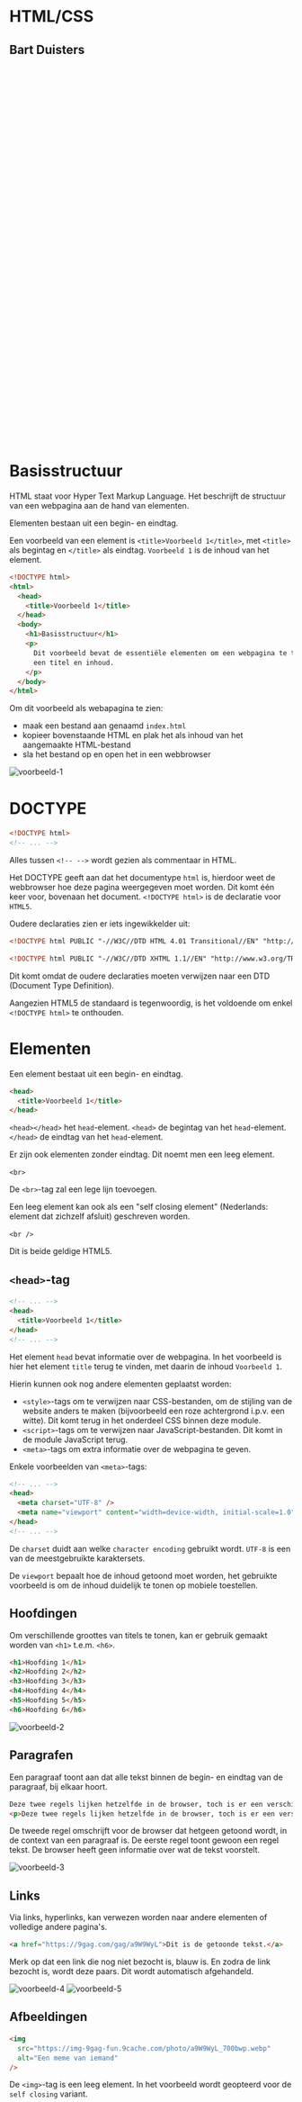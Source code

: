 <br/>
<br/>
<br/>
<br/>
<br/>
<br/>
<br/>
<br/>
<br/>
<br/>
<br/>

# HTML/CSS

## Bart Duisters

<br/>
<br/>
<br/>
<br/>
<br/>
<br/>
<br/>
<br/>
<br/>
<br/>
<br/>
<br/>
<br/>
<br/>
<br/>
<br/>
<br/>
<br/>
<br/>
<br/>
<br/>
<br/>
<br/>
<br/>
<br/>
<br/>
<br/>
<br/>
<br/>
<br/>
<br/>
<br/>
<br/>
<br/>
<br/>
<br/>
<br/>
<br/>
<br/>

# Basisstructuur

HTML staat voor Hyper Text Markup Language. Het beschrijft de structuur van een
webpagina aan de hand van elementen.

Elementen bestaan uit een begin- en eindtag.

Een voorbeeld van een element is `<title>Voorbeeld 1</title>`, met `<title>` als
begintag en `</title>` als eindtag. `Voorbeeld 1` is de inhoud van het element.

```html
<!DOCTYPE html>
<html>
  <head>
    <title>Voorbeeld 1</title>
  </head>
  <body>
    <h1>Basisstructuur</h1>
    <p>
      Dit voorbeeld bevat de essentiële elementen om een webpagina te tonen met
      een titel en inhoud.
    </p>
  </body>
</html>
```

Om dit voorbeeld als webapagina te zien:

- maak een bestand aan genaamd `index.html`
- kopieer bovenstaande HTML en plak het als inhoud van het aangemaakte HTML-bestand
- sla het bestand op en open het in een webbrowser

![voorbeeld-1](assets/voorbeeld-1.jpeg)

# DOCTYPE

```html
<!DOCTYPE html>
<!-- ... -->
```

Alles tussen `<!-- -->` wordt gezien als commentaar in HTML.

Het DOCTYPE geeft aan dat het documentype `html` is, hierdoor weet de webbrowser
hoe deze pagina weergegeven moet worden. Dit komt één keer voor,
bovenaan het document. `<!DOCTYPE html>` is de declaratie voor `HTML5`.

Oudere declaraties zien er iets ingewikkelder uit:

```html
<!DOCTYPE html PUBLIC "-//W3C//DTD HTML 4.01 Transitional//EN" "http://www.w3.org/TR/html4/loose.dtd">
```

```html
<!DOCTYPE html PUBLIC "-//W3C//DTD XHTML 1.1//EN" "http://www.w3.org/TR/xhtml11/DTD/xhtml11.dtd">
```

Dit komt omdat de oudere declaraties moeten verwijzen naar een DTD
(Document Type Definition).

Aangezien HTML5 de standaard is tegenwoordig, is het voldoende om enkel
`<!DOCTYPE html>` te onthouden.

# Elementen

Een element bestaat uit een begin- en eindtag.

```html
<head>
  <title>Voorbeeld 1</title>
</head>
```

`<head></head>` het `head`-element.
`<head>` de begintag van het `head`-element.
`</head>` de eindtag van het `head`-element.

Er zijn ook elementen zonder eindtag. Dit noemt men een leeg element.

`<br>`

De `<br>`-tag zal een lege lijn toevoegen.

Een leeg element kan ook als een "self closing element"
(Nederlands: element dat zichzelf afsluit) geschreven worden.

`<br />`

Dit is beide geldige HTML5.

## `<head>`-tag

```html
<!-- ... -->
<head>
  <title>Voorbeeld 1</title>
</head>
<!-- ... -->
```

Het element `head` bevat informatie over de webpagina. In het voorbeeld is hier
het element `title` terug te vinden, met daarin de inhoud `Voorbeeld 1`.

Hierin kunnen ook nog andere elementen geplaatst worden:

- `<style>`-tags om te verwijzen naar CSS-bestanden, om de stijling van de
  website anders te maken (bijvoorbeeld een roze achtergrond i.p.v. een witte).
  Dit komt terug in het onderdeel CSS binnen deze module.
- `<script>`-tags om te verwijzen naar JavaScript-bestanden. Dit komt in de
  module JavaScript terug.
- `<meta>`-tags om extra informatie over de webpagina te geven.

Enkele voorbeelden van `<meta>`-tags:

```html
<!-- ... -->
<head>
  <meta charset="UTF-8" />
  <meta name="viewport" content="width=device-width, initial-scale=1.0" />
</head>
<!-- ... -->
```

De `charset` duidt aan welke `character encoding` gebruikt wordt. `UTF-8` is
een van de meestgebruikte karaktersets.

De `viewport` bepaalt hoe de inhoud getoond moet worden, het gebruikte voorbeeld
is om de inhoud duidelijk te tonen op mobiele toestellen.

## Hoofdingen

Om verschillende groottes van titels te tonen, kan er gebruik gemaakt worden van
`<h1>` t.e.m. `<h6>`.

```html
<h1>Hoofding 1</h1>
<h2>Hoofding 2</h2>
<h3>Hoofding 3</h3>
<h4>Hoofding 4</h4>
<h5>Hoofding 5</h5>
<h6>Hoofding 6</h6>
```

![voorbeeld-2](assets/voorbeeld-2.jpeg)

## Paragrafen

Een paragraaf toont aan dat alle tekst binnen de begin- en eindtag van de
paragraaf, bij elkaar hoort.

```html
Deze twee regels lijken hetzelfde in de browser, toch is er een verschil!
<p>Deze twee regels lijken hetzelfde in de browser, toch is er een verschil!</p>
```

De tweede regel omschrijft voor de browser dat hetgeen getoond wordt, in de
context van een paragraaf is. De eerste regel toont gewoon een regel tekst.
De browser heeft geen informatie over wat de tekst voorstelt.

![voorbeeld-3](assets/voorbeeld-3.jpeg)

## Links

Via links, hyperlinks, kan verwezen worden naar andere elementen of
volledige andere pagina's.

```html
<a href="https://9gag.com/gag/a9W9WyL">Dit is de getoonde tekst.</a>
```

Merk op dat een link die nog niet bezocht is, blauw is. En zodra de link
bezocht is, wordt deze paars. Dit wordt automatisch afgehandeld.

![voorbeeld-4](assets/voorbeeld-4.jpeg)
![voorbeeld-5](assets/voorbeeld-5.jpeg)

## Afbeeldingen

```html
<img
  src="https://img-9gag-fun.9cache.com/photo/a9W9WyL_700bwp.webp"
  alt="Een meme van iemand"
/>
```

De `<img>`-tag is een leeg element. In het voorbeeld wordt geopteerd voor de
`self closing` variant.

`src` geeft de `source` (Nederlands: bron) aan waar de afbeelding gevonden kan
worden.

`alt` geeft de **alt**ernatieve tekst aan die getoond moet worden indien de
afbeelding te traag wordt ingeladen.

# Attributen

Elementen kunnen attributen bevatten. In de bovenstaande voorbeelden is dit
terug te vinden bij:

```html
<meta charset="UTF-8" />
<!-- charset is een attribuut met als waarde "UTF-8" -->

<meta name="viewport" content="width=device-width, initial-scale=1.0" />
<!-- name is een attribuut met als waarde "viewport" -->
<!-- content is een attribuut met als waarde "width=device-width, initial-scale=1.0" -->
```

```html
<a href="https://9gag.com/gag/a9W9WyL">Dit is de getoonde tekst.</a>
<!-- href is een attribuut met als waarde de locatie van de website -->
```

```html
<img
  src="https://img-9gag-fun.9cache.com/photo/a9W9WyL_700bwp.webp"
  alt="Een meme van iemand"
/>
<!-- src is een attribuut met als waarde de afbeelding die getoond moet worden -->
<!-- alt is een attribuut met als waarde de tekst die getoond moet worden -->
```

# Lijsten

Er zijn twee soorten lijsten:

- Lijsten met ordering (Engels: ordered list)
- Lijsten zonder ordering (Engels: unordered list)

**O**rdered **L**ist, `<ol>`-element wordt gebruikt om een lijst met nummers
te tonen.

**U**nordered **L**ist, `<ul>`-element wordt gebruikt om een lijst zonder
nummers te tonen.

In beide gevallen kan een item toegevoegd worden, een **L**ist **I**tem: `<li>`.

```html
<h1>Cursisten</h1>

<ul>
  <li>Kwik</li>
  <li>Kwek</li>
  <li>Kwak</li>
</ul>

<h1>Cursisten</h1>

<ol>
  <li>Kwik</li>
  <li>Kwek</li>
  <li>Kwak</li>
</ol>
```

# Tabellen

Een tabel is een samenstelling uit verschillende elementen.

`<table>`: tussen de begin- en eindtag van het `table`-element, staan de andere
element.
`<tr>`: **t**able **r**ow, dit geeft aan dat het om één rij van de tabel gaat.
`<th>`: **t**able **h**eader, dit geeft aan dat het om een hoofdingelement gaat.
`<td>`: **t**able **d**ata, dit geeft aan dat het om een gewone cel in de tabel
gaat.

De elementen `<th>` en `<td>` zijn beide één cel in de tabel. Maar het
`<th>`-element zal de inhoud vetgedrukt maken en centreren. Het `<td>`-element
zal de inhoud links centreren.

De randen van de tabel kunnen zichtbaar gemaakt worden met CSS, dit wordt later
bekeken.

```html
<table>
  <tr>
    <th>Voornaam</th>
    <th>Achternaam</th>
    <th>Leeftijd</th>
  </tr>
  <tr>
    <td>Bart</td>
    <td>Duisters</td>
    <td>29</td>
  </tr>
  <tr>
    <td>Mark</td>
    <td>Duisters</td>
    <td>29</td>
  </tr>
</table>
```

![voorbeeld-6](assets/voorbeeld-6.jpeg)

```html
<table>
  <tr>
    <th colspan="2">Naam</th>
    <th>Leeftijd</th>
  </tr>
  <tr>
    <td>Bart</td>
    <td rowspan="2">Duisters</td>
    <td>29</td>
  </tr>
  <tr>
    <td>Mark</td>
    <td>29</td>
  </tr>
</table>
```

![voorbeeld-7](assets/voorbeeld-7.jpeg)

De attributen 'colspan' en 'rowspan', geven aan hoeveel kolommen en rijen
gebruikt zullen worden door de data.

# Tekstopmaak

Het is mogelijk om de tekstopmaak te wijzigen met HTML-elementen.
Het is ook mogelijk om de tekstopmaak te wijzigen via CSS (module CSS).

```html
<b>b - bold / vetgedrukt</b>
```

```html
<strong>strong - belangrijke tekst</strong>
```

```html
<i>i - italic / cursief / schuingedrukt</i>
```

```html
<em>em - emphasized / benadrukt</em>
```

```html
sub <sub> subscript</sub> & sup <sup>superscript</sup>
```

```html
<mark>mark - markeren</mark>
```

```html
<del>del - delete / doorstreept</del>
```

```html
<ins>ins - insert / onderstreept</ins>
```

![voorbeeld-8](assets/voorbeeld-8.jpeg)

# Elementen: block & inline

Het is belangrijk om te begrijpen dat het plaatsen van HTML-elementen in een .html-bestand, niet aangeeft hoe de elementen getoond worden in de pagina die getoond wordt in de browser.

HTML-elementen hebben standaard een `display`-waarde. Er zijn twee mogelijke waarden: `block` en `inline`.

Het plaatsen van twee block-elementen onder elkaar of naast elkaar in het .html-bestand heeft niks te maken met hoe het getoond wordt in de browser. Ze worden onder elkaar getoond in de browser.

Het plaatsen van twee inline-elementen onder elkaar of naast elkaar in het .html-bestand heeft niks te maken met hoe het getoond wordt in de browser. Ze worden naast elkaar getoond in de browser.

## Block

Een element met als `display`-waarde `block` start altijd op een nieuwe regel en neemt de volledige beschikbare ruimte (links en rechts) in beslag.

Een voorbeeld is het `<div>`-element.

```html
<div>Eerste element</div>
<div>Tweede element</div>
```

![voorbeeld-9](assets/voorbeeld-9.jpeg)

Alle elementen met als `display`-waarde `block`:

`<address>`
`<article>`
`<aside>`
`<blockquote>`
`<canvas>`
`<dd>`
`<div>`
`<dl>`
`<dt>`
`<fieldset>`
`<figcaption>`
`<figure>`
`<footer>`
`<form>`
`<h1>-<h6>`
`<header>`
`<hr>`
`<li>`
`<main>`
`<nav>`
`<noscript>`
`<ol>`
`<p>`
`<pre>`
`<section>`
`<table>`
`<tfoot>`
`<ul>`
`<video>`

## Inline

Een element met als `display`-waarde `inline` plaatst de inhoud op dezelfde regel en neemt zo veel ruimte in als nodig is voor de inhoud.

Een voorbeeld is het `span`-element.

```html
<span>Eerste element</span> <span>Tweede element</span>
```

![voorbeeld-10](assets/voorbeeld-10.jpeg)

Alle elementen met als `display`-waarde `inline`:

`<a>`
`<abbr>`
`<acronym>`
`<b>`
`<bdo>`
`<big>`
`<br>`
`<button>`
`<cite>`
`<code>`
`<dfn>`
`<em>`
`<i>`
`<img>`
`<input>`
`<kbd>`
`<label>`
`<map>`
`<object>`
`<output>`
`<q>`
`<samp>`
`<script>`
`<select>`
`<small>`
`<span>`
`<strong>`
`<sub>`
`<sup>`
`<textarea>`
`<time>`
`<tt>`
`<var>`

# Semantische elementen

Vergelijk onderstaande HTML, bekijk specifiek de elementen in het `<body>`-element.

```html
<!DOCTYPE html>
<html lang="en">
  <head>
    <meta charset="UTF-8" />
    <meta name="viewport" content="width=device-width, initial-scale=1.0" />
    <title>Document</title>
  </head>

  <body>
    <div class="header">Een header</div>
    <div class="nav">
      <a href="#section1">Ga naar sectie 1</a>
      <a href="#section2">Ga naar sectie 2</a>
    </div>
    <div id="section1">
      <h1>Sectie 1</h1>
      <div>
        Lorem ipsum dolor sit amet, consectetur adipiscing elit. Fusce sit amet
        sem erat. Phasellus pellentesque nisl lorem, a lacinia dolor lacinia at.
        Maecenas interdum sapien ut tellus porttitor pellentesque. Nam nec risus
        vitae lacus porttitor porta. Fusce vitae dolor vel lorem aliquet
        porttitor varius ut odio. Nulla vel neque mi. Quisque et magna ut libero
        semper luctus. Phasellus interdum libero vel dolor tincidunt pulvinar.
        Curabitur commodo condimentum facilisis. Ut tempus tortor in sodales
        dapibus. Nam suscipit nisl non purus aliquam ornare. Donec vestibulum
        dignissim lorem, vitae venenatis enim finibus vel. Nulla scelerisque
        laoreet ligula et hendrerit. Sed ac porta ligula.
      </div>
    </div>
    <div id="section2">
      <h1>Sectie 2</h1>
      <div>
        Lorem ipsum dolor sit amet, consectetur adipiscing elit. Fusce sit amet
        sem erat. Phasellus pellentesque nisl lorem, a lacinia dolor lacinia at.
        Maecenas interdum sapien ut tellus porttitor pellentesque. Nam nec risus
        vitae lacus porttitor porta. Fusce vitae dolor vel lorem aliquet
        porttitor varius ut odio. Nulla vel neque mi. Quisque et magna ut libero
        semper luctus. Phasellus interdum libero vel dolor tincidunt pulvinar.
        Curabitur commodo condimentum facilisis. Ut tempus tortor in sodales
        dapibus. Nam suscipit nisl non purus aliquam ornare. Donec vestibulum
        dignissim lorem, vitae venenatis enim finibus vel. Nulla scelerisque
        laoreet ligula et hendrerit. Sed ac porta ligula.
      </div>
    </div>
    <div class="footer">Een footer</div>
  </body>
</html>
```

```html
<!DOCTYPE html>
<html lang="en">
  <head>
    <meta charset="UTF-8" />
    <meta name="viewport" content="width=device-width, initial-scale=1.0" />
    <title>Document</title>
  </head>

  <body>
    <header>Een header</header>
    <nav>
      <a href="#section1">Ga naar sectie 1</a>
      <a href="#section2">Ga naar sectie 2</a>
    </nav>
    <section id="section1">
      <h1>Sectie 1</h1>
      <p>
        Lorem ipsum dolor sit amet, consectetur adipiscing elit. Fusce sit amet
        sem erat. Phasellus pellentesque nisl lorem, a lacinia dolor lacinia at.
        Maecenas interdum sapien ut tellus porttitor pellentesque. Nam nec risus
        vitae lacus porttitor porta. Fusce vitae dolor vel lorem aliquet
        porttitor varius ut odio. Nulla vel neque mi. Quisque et magna ut libero
        semper luctus. Phasellus interdum libero vel dolor tincidunt pulvinar.
        Curabitur commodo condimentum facilisis. Ut tempus tortor in sodales
        dapibus. Nam suscipit nisl non purus aliquam ornare. Donec vestibulum
        dignissim lorem, vitae venenatis enim finibus vel. Nulla scelerisque
        laoreet ligula et hendrerit. Sed ac porta ligula.
      </p>
    </section>
    <section id="section2">
      <h1>Sectie 2</h1>
      <p>
        Lorem ipsum dolor sit amet, consectetur adipiscing elit. Fusce sit amet
        sem erat. Phasellus pellentesque nisl lorem, a lacinia dolor lacinia at.
        Maecenas interdum sapien ut tellus porttitor pellentesque. Nam nec risus
        vitae lacus porttitor porta. Fusce vitae dolor vel lorem aliquet
        porttitor varius ut odio. Nulla vel neque mi. Quisque et magna ut libero
        semper luctus. Phasellus interdum libero vel dolor tincidunt pulvinar.
        Curabitur commodo condimentum facilisis. Ut tempus tortor in sodales
        dapibus. Nam suscipit nisl non purus aliquam ornare. Donec vestibulum
        dignissim lorem, vitae venenatis enim finibus vel. Nulla scelerisque
        laoreet ligula et hendrerit. Sed ac porta ligula.
      </p>
    </section>
    <footer>Een footer</footer>
  </body>
</html>
```

Beide voorbeelden zijn geldige HTML. Het verschil is dat bij het eerste voorbeeld allemaal `<div>`-elementen gebruikt worden.
Bij het tweede voorbeeld worden allemaal `semantische` elementen gebruikt. `Semantisch element` betekent dat de naam van
een element, omschrijft wat het doel van het element is.

Semantische elementen zijn makkelijker te indexeren door zoekmachines. Potentieel zorgt dit voor betere SEO (Search Engine Optimization, Nederlands: zoekmachineoptimalisatie).

# Styling

HTML bevat de structuur van een pagina. CSS bevat de styling van een pagina.

CSS is een afkorting voor **C**ascading **S**tyle **S**heets. `Cascading` is wat
een waterval doet, het vloeit van een hoger gedeelte naar een lager gedeelte.

HTML verzorgt de elementen op een webpagina. CSS verzorgt hoe elementen getoond
worden.

Dit is beter te begrijpen met een voorbeeld, bekijk deze
[demo](https://www.w3schools.com/css/css_intro.asp). In de demo zijn vijf
variaties te zien van dezelfde HTML, met verschillende CSS.

## HTML-elementen

Sommige HTML-elementen voegen zelf styling toe. Om aan te tonen dat een
HTML-element nagebouwd kan worden, wordt er vertrokken vanuit een element
zonder styling en daarop wordt CSS toegepast om tot een gelijkaardig resultaat
te komen.

```html
<h1>Hoofding 1 met h1 element</h1>
<div>Hoofding 1 met CSS</div>
<div style="font-size: 32px; font-weight: 700;">Hoofding 1 met CSS</div>
```

![voorbeeld-11](assets/voorbeeld-11.jpeg)

## CSS koppelen

Er zijn drie manieren om CSS te koppelen aan een .html-bestand: `inline`, `internal` en `external`

```html
<!DOCTYPE html>
<html lang="en">
  <head>
    <meta charset="UTF-8" />
    <meta name="viewport" content="width=device-width, initial-scale=1.0" />
    <title>Document</title>

    <!-- Externe CSS -->
    <!-- Inoud van external.css
    .blauw {
        font-size: 28px;
        color: blue;
    }
    -->
    <link rel="stylesheet" type="text/css" href="external.css" />

    <!-- Interne CSS -->
    <style>
      div {
        font-size: 32px;
        color: red;
      }
    </style>
  </head>

  <body>
    <!-- 
        - Externe css wordt bekeken (omdat deze eerst wordt ingeladen in <head>)
            - Externe css heeft geen overeenkomende selector, er wordt niks toegepast
        - Interne css wordt bekeken (omdat deze als tweede wordt ingeladen in <head>)
            - Interne css heeft een overeenkomende selector: div
            - De styling `font-size: 28px;` en `color: red;` wordt toegepast
        - Inline css wordt toegepast (altijd als 'laatste')
            - Element bevat geen inline css, er wordt niks toegepast
    -->
    <div>Grote rode tekst</div>

    <!-- 
        - Externe css wordt bekeken (omdat deze eerst wordt ingeladen in <head>)
            - Externe css heeft geen overeenkomende selector, er wordt niks toegepast
        - Interne css wordt bekeken (omdat deze als tweede wordt ingeladen in <head>)
            - Interne css heeft een overeenkomende selector: div
            - De styling `font-size: 28px;` en `color: red;` wordt toegepast
        - Inline css wordt toegepast (altijd als 'laatste')
            - Element bevat inline css
            - De styling `font-size: 28px;` en `color: deeppink;` wordt toegepast
            - Dit overschrijft de eerder toegepaste `font-size: 28px;` en `color: red;`
    -->
    <div style="font-size: 28px; color: deeppink;">Grote roze tekst</div>

    <!--
        - Externe css wordt bekeken (omdat deze eerst wordt ingeladen in <head>)
            - Externe css heeft een overeenkomende selector: .blauw 
              (komt overeen met class='blauw')
            - De styling `font-size: 28px;` en `color: blue;` wordt toegepast
        - Interne css wordt bekeken (omdat deze als tweede wordt ingeladen in <head>)
            - De styling wordt NIET overschreven, een class-selector is specifieker 
              dan een element-selector
        - Inline css wordt toegepast (altijd als 'laatste')
            - Element bevat geen inline css, er wordt niks toegepast
    -->
    <div class="blauw">Grote blauwe tekst</div>
  </body>
</html>
```

Resultaat:

![voorbeeld-12](assets/voorbeeld-12.jpeg)

## Selectors

Bij inline css wordt de css direct toegepast op het element waar het style-attribuut op geplaatst wordt.

Bij internal en external css moet gebruik gemaakt worden van 'selectors' om te zorgen dat de css-regels
worden toegepast op bepaalde elementen.

### Element

De element selector selecteert **alle elementen** die overeenkomen met de naam van de selector.

```html
<!DOCTYPE html>
<html lang="en">
  <head>
    <meta charset="UTF-8" />
    <meta name="viewport" content="width=device-width, initial-scale=1.0" />
    <title>Document</title>
    <style>
      /* 
      * Dit selecteert ALLE elementen met de tag <body></body> 
      */
      body {
        /* Wijzig de achtergrondkleur naar zwart */
        background-color: black;
      }

      /* 
      * Dit selecteert ALLE elementen met de tag <div></div> 
      */
      div {
        /* Wijzig de achtergrondkleur naar roze (deeppink) */
        background-color: deeppink;
        /* Wijzig de margin (de witruimte rondom het element) naar 10px (standaard 0px) */
        margin: 10px 10px 10px 10px;
      }
    </style>
  </head>

  <body>
    <div>Eerste element</div>
    <div>Tweede element</div>
    <div>Derde element</div>
  </body>
</html>
```

![voorbeeld-13](assets/voorbeeld-13.jpeg)

### class

De class selector selecteert **alle elementen met de gedefinieerde class**.

```html
<!DOCTYPE html>
<html lang="en">
  <head>
    <meta charset="UTF-8" />
    <meta name="viewport" content="width=device-width, initial-scale=1.0" />
    <title>Document</title>
    <style>
      /* 
      * Dit selecteert ALLE elementen met class='roze'
      */
      .roze {
        /* Wijzig de achtergrondkleur naar roze (deeppink) */
        background-color: deeppink;
        /* Wijzig de margin (de witruimte rondom het element) naar 10px (standaard 0px) */
        margin: 10px 10px 10px 10px;
      }
    </style>
  </head>

  <body>
    <div class="roze">Eerste element</div>
    <div>Tweede element</div>
    <div>Derde element</div>
    <p class="roze">Vierde element</p>
  </body>
</html>
```

Merk op dat er een `.` voor de naam van de class staat in CSS. `class='roze'` op het element, wordt `.roze` in CSS.

![voorbeeld-14](assets/voorbeeld-14.jpeg)

### id

De class selector selecteert **alle elementen met de gedefinieerde identifier**.

**Let op**: Ook al is het mogelijk om meerdere elementen dezelfde identifier toe te kennen, het is **niet** de bedoeling om dit te doen.
Per pagina zou elke identifier uniek moeten zijn.

```html
<!DOCTYPE html>
<html lang="en">
  <head>
    <meta charset="UTF-8" />
    <meta name="viewport" content="width=device-width, initial-scale=1.0" />
    <title>Document</title>
    <style>
      /* 
      * Dit selecteert ALLE elementen met id='eerste'
      */
      #eerste {
        /* Wijzig de achtergrondkleur naar roze */
        background-color: deeppink;
        /* Wijzig de margin (de witruimte rondom het element) naar 10px (standaard 0px) */
        margin: 10px 10px 10px 10px;
      }

      /* 
      * Dit selecteert ALLE elementen met id='tweede'
      */
      #laatste {
        /* Wijzig de achtergrondkleur naar blauw */
        background-color: blue;
        /* Wijzig de margin (de witruimte rondom het element) naar 10px (standaard 0px) */
        margin: 10px 10px 10px 10px;
      }
    </style>
  </head>

  <body>
    <div id="eerste">Eerste element</div>
    <div>Tweede element</div>
    <div>Derde element</div>
    <p id="laatste">Vierde element</p>
  </body>
</html>
```

Merk op dat er een `#` voor de naam van de identifier staat in CSS. `id='roze'` op het element, wordt `.roze` in CSS.

![voorbeeld-15](assets/voorbeeld-15.jpeg)

# Projectstructuur

Er is geen vaste regel om de structuur van een project te bepalen.

Binnen deze cursus zal gebruikt gemaakt worden van een vaste structuur om een overzichtelijk project te behouden.

```
/
- index.html
- assets/
-- css/
--- styles.css
--- contact.css
--- about.css
--- ...
-- img/
--- selfie.jpg
--- duck.jpg
--- ...
- pages/
-- contact.html
-- about.html
-- ...
```

De `/` slaat terug op 'de root van het project'. In de root zelf bevindt zich de index.html, dit is de hoofdpagina van het project en zal altijd index.html noemen. In de map `assets` bevindt zich alles wat in het project gebruikt wordt: stylesheets (css), afbeeldingen (img) ... In de map `pages` bevinden zich alle extra pagina's. Wanneer er JavaScript bijkomt, zal dit komen in een map `js` in de map `assets`.

## JavaScript koppelen

Net als CSS, kan JavaScript ook gekoppeld worden in een HTML-pagina.
JavaScript **kan** ingeladen worden in de head-tag. Maar om in de JavaScript-bestanden aan de HTML-elementen te kunnen, moet de JavaScript ingeladen worden **na** alle HTML-elementen, onderaan in de body-tag.

```html
<!DOCTYPE html>
<html lang="en">
  <head>
    <meta charset="UTF-8" />
    <meta http-equiv="X-UA-Compatible" content="IE=edge" />
    <meta name="viewport" content="width=device-width, initial-scale=1.0" />
    <title>Document</title>

    <!-- CSS koppelen -->
    <link rel="stylesheet" href="style.css" />
  </head>
  <body>
    <!-- Hier alle HTML-elementen -->
    <h1 class='titel'>Voorbeeld</h1>
    <h1 class='titel'>Voorbeeld</h1>
    <h1 id='speciaal'>Voorbeeld</h1>

    <!-- Interne JavaScript koppelen met script-tag onderaan in de body-tag -->
    <script>
      console.log(
        "Dit wordt in de console geprint wanneer de pagina wordt ingeladen"
      );
    </script>

    <!-- Externe JavaScript koppelen met een script-tag onderaan in de body-tag  -->
    <script src="index.js"></script>
  </body>
</html>
```

```js
// Deze code staat in het bestand genaamd: index.js
console.log(
  "Dit wordt ook in de console geprint wanneer de pagina wordt ingeladen"
);
```

In de browser kan aangetoond worden dat de JavaScript correct wordt ingeladen:
![js](assets/js.jpeg)

### DOM

Document Object Model, alle elementen van de webpagina.

Er kunnen elementen aan de DOM toegevoegd worden door de elementen in de HTML-pagina's toe te voegen. Of dit kan gedaan worden via code.

Er is een globaal object aanwezig in JavaScript waarin alle informatie van de HTML-pagina beschikbaar is, inclusief alle elementen. Dit is het object genaamd 'document'.

In Firefox, wanneer in de console document getypt wordt, kunnen alle properties en methodes die bestaan op het object bekeken worden.

![document](assets/document.jpeg)

Op dit object zijn er methodes aanwezig om de elementen van het DOM op te vragen. Twee van de methodes zijn `document.querySelector()` en `document.querySelectorAll()`.

### querySelector & querySelectorAll

Dit geeft het eerste element terug dat overeenkomt met de selector die meegegeven wordt als parameter. De selectors die meegegeven worden, zijn dezelfde selectors zoals gebruikt worden in CSS.

```html
<!DOCTYPE html>
<html lang="en">
  <head>
    <meta charset="UTF-8" />
    <meta http-equiv="X-UA-Compatible" content="IE=edge" />
    <meta name="viewport" content="width=device-width, initial-scale=1.0" />
    <title>Document</title>
  </head>
  <body>
    <!-- Hier alle HTML-elementen -->
    <h1 class='titel'>Titel een</h1>
    <h1 class='titel'>Titel twee</h1>
    <h1 id='speciaal'>Titel drie</h1>

    <!-- In het voorbeeld wordt gebruik gemaakt van interne JavaScript, deze code kan ook in externe JavaScript staan. -->
    <script>
      const a = document.querySelector('h1');
      // Variabele a bevat één element, de h1-tag met als tekst 'Titel een'

      const b = document.querySelector('.titel');
      // Variabele b bevat één element, de h1-tag met als tekst 'Titel een'

      const c = document.querySelector('#speciaal');
      // Variabele c bevat één element, de h1-tag met als tekst 'Titel drie'

      const d = document.querySelector('h1');
      // Variabele d bevat een array met drie elementen, alle h1-tags

      const e = document.querySelector('.titel');
      // Variabele e bevat een array met twee elementen, alle h1-tags met als class 'titel' (de eerste twee h1-tags)
      
      const f = document.querySelector('#speciaal');
      // Variabele f bevat een array met één element, alle h1-tags met als identifier 'speciaal' (de derde h1-tag)
    </script>
  </body>
</html>
```

In Firefox is het mogelijk om te zien welke properties/methodes er bestaan op een opgevraagd element.

![querySelector-h1](assets/querySelector-h1.jpeg)

### classList

Een van de bestaande properties op een element, is `classList`. Deze property is opnieuw een object waarop methodes bestaand om classes toe te voegen en te verwijderen.

![classList](assets/classList.jpeg)

Via de methode `add` kan een class worden toegevoegd.
Via de methode `remove` kan een class worden verwijderd.

```html
<!DOCTYPE html>
<html lang="en">
  <head>
    <meta charset="UTF-8" />
    <meta http-equiv="X-UA-Compatible" content="IE=edge" />
    <meta name="viewport" content="width=device-width, initial-scale=1.0" />
    <title>Document</title>

    <style>
      /* De class wordt hier aangemaakt */
      .toegevoegd {
        color: green;
        font-size: 20px;
      }
    </style>
  </head>
  <body>
    <!-- Hier alle HTML-elementen -->
    <h1 class='titel'>Voorbeeld</h1>
    <h1 class='titel'>Voorbeeld</h1>
    <h1 id='speciaal'>Voorbeeld</h1>

    <script>
      const specialeH1 = document.querySelector('#speciaal');
      specialeH1.classList.add('toegevoegd'); // Hier wordt de class '.toegevoegd', toegevoegd aan het class-attribuut van het element in de variabele 'specialeH1'
    </script>
  </body>
</html>
```

![class-toegevoegd](assets/class-toegevoegd.jpeg)

De `class="toegevoegd"` is aan het DOM toegevoegd op het moment dat de JavaScript-code is uitgevoerd.

### setAttribute & removeAttribute

Via `setAttribute` kunnen er attributen toegevoegd worden aan een element.
Via `removeAttribute` kunnen er attributen verwijderd worden van een element.

```html
<!DOCTYPE html>
<html lang="en">
  <head>
    <meta charset="UTF-8" />
    <meta http-equiv="X-UA-Compatible" content="IE=edge" />
    <meta name="viewport" content="width=device-width, initial-scale=1.0" />
    <title>Document</title>
  </head>
  <body>
    <!-- Hier alle HTML-elementen -->
    <h1 class='titel'>Voorbeeld</h1>
    <h1 class='titel'>Voorbeeld</h1>
    <h1 id='speciaal'>Voorbeeld</h1>

    <script>
      const specialeH1 = document.querySelector('#speciaal');
      specialeH1.setAttribute('hidden', '');
    </script>
  </body>
</html>
```

![hidden](assets/hidden.jpeg)
Doordat via JavaScript het attribuut 'hidden' wordt toegevoegd, wordt het element niet getoond in de browser.